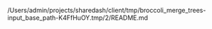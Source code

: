 /Users/admin/projects/sharedash/client/tmp/broccoli_merge_trees-input_base_path-K4FfHuOY.tmp/2/README.md